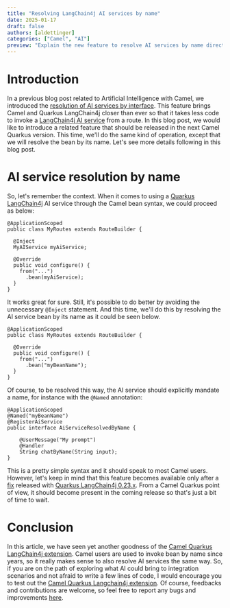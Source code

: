 ```yaml
---
title: "Resolving LangChain4j AI services by name"
date: 2025-01-17
draft: false
authors: [aldettinger]
categories: ["Camel", "AI"]
preview: "Explain the new feature to resolve AI services by name directly from Camel Quarkus"
---
```


# Introduction

In a previous blog post related to Artificial Intelligence with Camel, we introduced the [resolution of AI services by interface](/blog/2024/12/langchain4j-bean-interface/).
This feature brings Camel and Quarkus LangChain4j closer than ever so that it takes less code to invoke a [LangChain4j AI service](https://docs.langchain4j.dev/tutorials/ai-services/) from a route.
In this blog post, we would like to introduce a related feature that should be released in the next Camel Quarkus version.
This time, we'll do the same kind of operation, except that we will resolve the bean by its name.
Let's see more details following in this blog post.

# AI service resolution by name

So, let's remember the context. When it comes to using a [Quarkus LangChain4j](https://docs.quarkiverse.io/quarkus-langchain4j/dev/index.html) AI service through the Camel bean syntax, we could proceed as below:

```
@ApplicationScoped
public class MyRoutes extends RouteBuilder {

  @Inject
  MyAIService myAiService;

  @Override
  public void configure() {
    from("...")
      .bean(myAiService);
  }
}
```

It works great for sure.
Still, it's possible to do better by avoiding the unnecessary `@Inject` statement.
And this time, we'll do this by resolving the AI service bean by its name as it could be seen below.

```
@ApplicationScoped
public class MyRoutes extends RouteBuilder {

  @Override
  public void configure() {
    from("...")
      .bean("myBeanName");
  }
}
```

Of course, to be resolved this way, the AI service should explicitly mandate a name, for instance with the `@Named` annotation:

```
@ApplicationScoped
@Named("myBeanName")
@RegisterAiService
public interface AiServiceResolvedByName {

    @UserMessage("My prompt")
    @Handler
    String chatByName(String input);
}
```

This is a pretty simple syntax and it should speak to most Camel users.
However, let's keep in mind that this feature becomes available only after a [fix](https://github.com/quarkiverse/quarkus-langchain4j/commit/00d1c533ef982fa5c429cee8661369c3fac379bd) released with [Quarkus LangChain4j 0.23.x](https://github.com/quarkiverse/quarkus-langchain4j/releases/tag/0.23.0).
From a Camel Quarkus point of view, it should become present in the coming release so that's just a bit of time to wait.

# Conclusion

In this article, we have seen yet another goodness of the [Camel Quarkus LangChain4j extension](/camel-quarkus/next/reference/extensions/langchain4j.html).
Camel users are used to invoke bean by name since years, so it really makes sense to also resolve AI services the same way.
So, if you are on the path of exploring what AI  could bring to integration scenarios and not afraid to write a few lines of code, I would encourage you to test out the [Camel Quarkus Langchain4j extension](/camel-quarkus/next/reference/extensions/langchain4j.html).
Of course, feedbacks and contributions are welcome, so feel free to report any bugs and improvements [here](https://github.com/apache/camel-quarkus/issues/new/choose).
